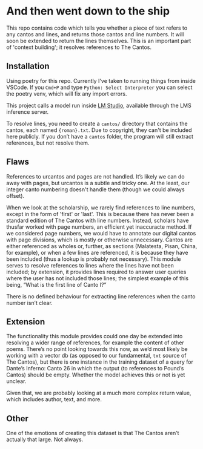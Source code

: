 # And then went down to the ship

This repo contains code which tells you whether a piece of text refers to any cantos and lines, and returns those cantos and line numbers. It will soon be extended to return the lines themselves. This is an important part of 'context building'; it resolves references to The Cantos.

## Installation

Using poetry for this repo. Currently I've taken to running things from inside VSCode. If you `Cmd+P` and type `Python: Select Interpreter` you can select the poetry venv, which will fix any import errors.

This project calls a model run inside [LM Studio](https://lmstudio.ai/), available through the LMS inference server.

To resolve lines, you need to create a `cantos/` directory that contains the cantos, each named `{roman}.txt`. Due to copyright, they can't be included here publicly. If you don’t have a `cantos` folder, the program will still extract references, but not resolve them.


## Flaws

References to urcantos and pages are not handled. It’s likely we can do away with pages, but urcantos is a subtle and tricky one. At the least, our integer canto numbering doesn't handle them (though we could always offset).

When we look at the scholarship, we rarely find references to line numbers, except in the form of 'first' or 'last'. This is because there has never been a standard edition of The Cantos with line numbers. Instead, scholars have thusfar worked with page numbers, an efficient yet inaccuracte method. If we considered page numbers, we would have to annotate our digital cantos with page divisions, which is mostly or otherwise unnecessary. Cantos are either referenced as wholes or, further, as sections (Malatesta, Pisan, China, for example), or when a few lines are referenced, it is because they have been included (thus a lookup is probably not necessary). This module serves to resolve references to lines where the lines have not been included; by extension, it provides lines required to answer user queries where the user has not included those lines; the simplest example of this being, “What is the first line of Canto I?”

There is no defined behaviour for extracting line references when the canto number isn’t clear.

## Extension

The functionality this module provides could one day be extended into resolving a wider range of references, for example the content of other poems. There’s no point looking towards this now, as we’d most likely be working with a vector db (as opposed to our fundamental, `txt` source of The Cantos), but there is one instance in the training dataset of a query for Dante’s Inferno: Canto 26 in which the output (to references to Pound’s Cantos) should be empty. Whether the model achieves this or not is yet unclear.

Given that, we are probably looking at a much more complex return value, which includes author, text, and more.

## Other

One of the emotions of creating this dataset is that The Cantos aren’t actually that large. Not always.
